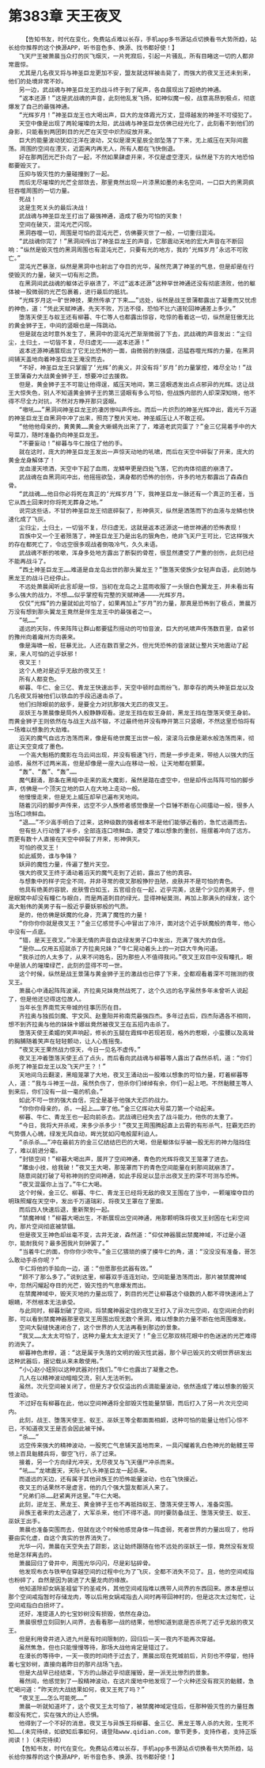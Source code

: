 # 第383章 天王夜叉
        【告知书友，时代在变化，免费站点难以长存，手机app多书源站点切换看书大势所趋，站长给你推荐的这个换源APP，听书音色多、换源、找书都好使！】
       飞天尸王被萧晨当众打的灰飞烟灭，一片死寂后，引起一片骚乱，所有目睹这一切的人都非常震惊。
       尤其是几名夜叉将与神圣巨龙更加不安，盟友就这样被击毙了，而强大的夜叉王还未到来，他们的处境非常不妙。
       另一边，武战魂与神圣巨龙王的战斗终于到了尾声，各自展现出了超绝的神通。
       “返本还源！”这是武战魂的声音，此刻他乱发飞扬，如神似魔一般，战意高昂到极点，彻底爆发了自己的最强神通。
       “光辉岁月！”神圣巨龙王也大喝出声，巨大的龙体霞光万丈，显得越发的神圣不可侵犯了。
       天空中像是出现了两轮璀璨的太阳，武战魂与神圣巨龙仿佛已经光化了，此刻看不到他们的身影，只能看到两团刺目的光芒在天空中炽烈绽放开来。
       巨大的能量波动犹如汪洋在波动，又似是漫天星辰全部坠落了下来，无上威压在天际间震荡。周围的空间在湮灭，近距离内再无人，所有人都在飞快倒退。
       好在那两团光芒扑向了一起，不然如果肆虐开来，不仅是虚空湮灭，纵然是下方的大地恐怕都要毁灭了。
       压抑与毁灭性的力量碰撞到了一起。
       而后无尽璀璨的光芒全部敛去，那里竟然出现一片漆黑如墨的未名空间，一口巨大的黑洞疯狂吞噬周围的一切力量。
       死战！
       这是生死关头的最后决战！
       武战魂与神圣巨龙王打出了最强神通，造成了极为可怕的天象！
       空间在破灭，混沌光芒闪现。
       黑洞吞噬一切，周围是可怕的混沌光芒，仿佛要灭世了一般，一切重归混沌。
       “武战魂你完了！”黑洞间传出了神圣巨龙王的声音，它那震动天地的宏大声音在不断回响：“纵然是毁灭性的黑洞周围也有混沌光芒，只要有光的地方，我的‘光辉岁月’永远不可败亡。”
       混沌光芒暴涨，纵然是黑洞中也射出了夺目的光华，虽然充满了神圣的气息，但是却是在行使毁灭的力量，破灭一切有形之质。
       在黑洞间武战魂的躯体近乎崩溃了，不过“返本还源”这种罕世神通还没有彻底溃败，他的躯体被一股微弱的光芒包裹着，进行最后的抵抗。
       “光辉岁月这一旷世神技，果然传承了下来……”远处，纵然是战王景蒲都露出了凝重而又忧虑的神色，道：“凭此天赋神通，先天不败，万法不侵，恐怕不比六道轮回神通差上多少。”
       堕落天使王与蚁王还有柳暮、牛仁等人也都露出惊容，吃惊的看着这一切，纵然是狂傲无比的黄金狮子王，中间的竖眼也是一阵跳动。
       但是就在这时意外发生了，黑洞中的混沌光芒渐渐微弱了下去，武战魂的声音发出：“尘归尘，土归土，一切皆不复，尽归虚无————返本还源！”
       返本还源神通展现出了它无比恐怖的一面，由微弱的到强盛，迅猛吞噬光辉的力量，在黑洞间铺天盖地向着神圣巨龙王淹没而去。
       “不好，神圣巨龙王只掌握了‘光辉’的奥义，并没有将‘岁月’的力量掌控，难尽全功！”战王景蒲奋力大战黄金狮子王，想要冲过去援救。
       但是，黄金狮子王不可能让他得逞，威压天地间，第三竖眼透发出点点邪异的光辉。这让战王大惊失色，别人不知道黄金狮子王的第三竖眼有多么可怕，但战族内部的人却深深知晓，他不得不尽全力对抗，不然对方睁开那只竖眼。
       “嗷吼……”黑洞间神圣巨龙王的凄厉惨叫声传出。而后一片炽烈的神圣光辉冲出，霞光千万道的神圣巨龙王自黑洞中冲了出来，照亮了整片天地，神圣威压让人不敢正视。
       “他他他母亲的，黄黄黄……黄金大蜥蜴先出来了了，难道老武完蛋了？”金三亿晃着手中的大号菜刀，随时准备扔向神圣巨龙王。
       “不要妄动！”柳暮与牛仁按住了他的手。
       就在这时，庞大的神圣巨龙王发出一声惊天动地的吼啸，而后在天空中碎裂了开来，庞大的黄金龙身解体了！
       龙血漫天喷洒，天空中下起了血雨，龙鳞甲更是四处飞落，它的肉体彻底的崩溃了。
       武战魂在自黑洞间冲出，他摇摇欲坠，满身都的恐怖的创伤，许多的地方都露出了森森白骨。
       “武战魂……他日你必将死在真正的‘光辉岁月’下，我神圣巨龙一脉还有一个真正的王者，当它从西土回来时你将死无葬身之地。”
       说完这些话，不甘的神圣巨龙王彻底碎裂了，形神俱灭，纵然是洒落而下的血液与龙鳞也快速化成了飞灰。
       尘归尘，土归土，一切皆不复，尽归虚无，这就是返本还源这一绝世神通的恐怖表现！
       百族中又一个王者殒落了，神圣巨龙王乃是出名的狠角色，绝非飞天尸王可比，它这样强大的存在都死亡了，令远空很多观战者倒吸冷气，久久未语。
       武战魂不断的咳嗽，浑身多处地方露出了断裂的骨茬，很显然遭受了严重的创伤，此刻已经不能再战斗了。
       “西土神圣巨龙王……难道是自龙岛出世的那头翼龙王？”堕落天使族少女轻声自语，此刻她与黑龙王的战斗已经停止。
       不远处萧晨闻听此言却是一惊，当初在龙岛之上蓝雨收服了一头银白色翼龙王，并未看出有多么强大的战力，不想……似乎掌控有完整的天赋神通————光辉岁月。
       仅仅“光辉”的力量就如此可怕了，如果再加上“岁月”的力量，那真是恐怖到了极点，萧晨万万没有想到那头翼龙王竟然是伴生龙王中的最强者之一。
       “吼……”
       遥远的天际，传来阵阵让群山都要猛烈摇动的可怕音波，巨大的吼啸声传荡数百里，自紧邻的豫州向着雍州方向袭来。
       像是海啸一般，狂暴无比，人还在数百里之外，但光凭恐怖的音波就让整片天地震动了起来，来人可怕的近乎妖邪！
       夜叉王！
       这个人绝对是近乎无敌的夜叉王！
       所有人都变色。
       柳暮、牛仁、金三亿、青龙王快速出手，天空中顿时血雨纷飞，那幸存的两头神圣巨龙以及几名夜叉将被他们以铁血的手段迅速击杀了。
       他们扫除眼前的敌手，是要全力对抗那强大无匹的夜叉王。
       巫妖王与萧晨像是局外人般静静观看。逆龙王挡在蚁王身前，黑龙王挡在堕落天使王身前。而黄金狮子王则依然在与战王大战不辍，不过最终他并没有睁开第三只竖眼，不然这里恐怕将有一场难以想象的大劫难。
       滔天的魔气自远方浩荡而来，像是有绝世魔王出世一般，滚滚乌云像是潮水般浩荡而来，彻底让天空变成了墨色。
       一个高大魁梧的魔影在乌云间出现，并没有极速飞行，而是一步步走来，带给人以强大的压迫感，虽然不过两米高，但是却像是一座大山在移动一般，让天地都在颤栗。
       “轰”、“轰”、“轰”……
       魔气翻涌，那条在黑暗中走来的高大魔影，虽然是踏在虚空中，但是却传出阵阵可怕的脚步声，仿佛是一个顶天立地的巨人在大地上走动一般。
       他慢慢走来，但是无上威压却早已遍布天地间。
       随着沉闷的脚步声传来，远空不少人族修者感觉像是一个巨锤不断在心间擂动一般，很多人当场口喷鲜血。
       “退……”不少高手明白了过来，这种级数的强者根本不是他们能够近看的，急忙远遁而去。
       但有些人行动慢了半步，全部连连口喷鲜血，遭受了难以想象的重创，摇摆着冲向了远方。而更有数十人直接在天空中碎裂了开来，形神俱灭。
       可怕的夜叉王！
       如此威势，谁与争锋？
       妖异的魔性力量，传遍了整片天空。
       强大的夜叉王终于涌动着滔天的魔气走到了近前，露出了他的真容。
       与想象中的样子完全不同，并非寻常的夜叉那般狰狞丑陋，皮肤并不是可怕的青色。
       他具有绝美的容貌，皮肤雪白如玉，五官组合在一起，近乎完美，这是个少见的美男子，但是眼窝中却没有瞳仁与眼白，而是两道刺目的绿光，显得神秘莫测，再加上那满头的绿发，这个高大魁伟的美男子有一股近乎要妖邪般的气质。
       是的，他仿佛是妖魔的化身，充满了魔性的力量！
       “你你你你就是夜叉王？”金三亿感觉手心中冒出了冷汗，面对这个近乎妖魔般的青年，他心中没有一点底。
       “错，是天王夜叉。”冷漠无情的声音自这绿发男子口中发出，充满了强大的自信。
       “是你……仅用五招就杀了齐拉奥兄妹？”牛仁晃动着头上的一对巨大牛角问道。
       “我杀过的人太多了，从来不问姓名，因为那些人不值得我问。”夜叉王双目中没有瞳孔，眼中是骇人的璀璨绿芒，此刻的显得不可一世。
       这个时候，纵然是战王景蒲与黄金狮子王的激战也已停了下来，全都观看着深不可揣测的夜叉王。
       萧晨心中涌起阵阵波澜，齐拉奥兄妹竟然战死了，这个久远的名字虽然多年未曾听人说起了，但是他还记得这位故人。
       当年长生界南荒天帝城的往事历历在目。
       齐拉奥与独孤剑魔、宇文风、赵重阳并称南荒最强四杰。多年过去后，四杰际遇各不相同，想不到齐拉奥与他的妹妹卡娜丝竟然被夜叉王在五招内击杀了。
       堕落天使王柔媚的笑声响起，修长的玉腿在霞辉中若现若现，格外的惹眼，小蛮腰以及高耸的胸脯随着笑声在轻轻颤动，让人心旌摇曳。
       “夜叉天王果然战力惊天，今日一见名不虚传。”
       夜叉王冲着堕落天使王点了点头，而后看向武战魂与柳暮等人露出了森然杀机，道：“你们杀死了神圣巨龙王以及飞天尸王？！”
       天地间乌云翻滚，黑暗笼罩了大地，夜叉王涌动出一股难以想象的可怕力量，盯着柳暮等人，道：“我与斗神王一战，虽然负伤了，但杀你们绰绰有余，你们一起上吧。不然骷髅王等人到来后，你们没有一丝一毫的机会。”
       如此不可一世的强大自信，完全是基于他强大无匹的战力。
       “你你你母亲的，杀，一起上……宰了他。”金三亿挥动大号菜刀第一个动起来。
       柳暮、牛仁、青龙王也一起向前杀去。武战魂已经失去了战斗能力，他伤的太重了。
       “今日，我将大开杀戒，来多少杀多少！”夜叉王周围腾起直上云霄的有形杀气，狂霸无匹的气势慑人心魄，绿发无风自动，眸光犹如闪电般犀利迫人。
       “杀杀杀……”冲在最前方的金三亿结结巴巴的大喝，但是躯体似乎被一股无形的神力阻挡住了，难以前进分毫。
       “封锁空间！”柳暮大喝出声，展开了空间神通，青色的光辉将夜叉王笼罩了进去。
       “雕虫小技，给我破！”夜叉王大喝，那笼罩而下的青色空间能量在刹那间就崩溃了。
       随意间就打破了号称神则的空间神通，如此手段足以显示出夜叉王的深不可测与恐怖。
       “夜叉混蛋你上当了。”牛仁大喝。
       这个时候，金三亿、柳暮、牛仁、青龙王已经将无敌的夜叉王围在了当中，一颗璀璨夺目的明珠照耀在天空中，发出千万道瑞彩，将夜叉王罩在了里面。
       而后四人快速后退，重新聚到一起。
       “禁魔神域！”柳暮大喝出生，不断展现出空间神通，用那颗明珠将夜叉王封困在七彩空间内，那片空间彻底被禁锢。
       但是夜叉王神色却丝毫不变，古井无波，森然道：“仰仗神器展出禁魔神域，不过是小道尔，能耐我何？最多困我片刻钟罢了。”
       “当着牛仁的面，你你你少吹牛。”金三亿猥琐的摸了摸牛仁的角，道：“没没没有准备，哥怎么敢动手杀你呢？”
       牛仁将他的手拍向一边，道：“但愿那些武器有效。”
       “顾不了那么多了。”说到这里，柳暮双手连连划动，空间能量浩荡而出，那片被禁魔神域中，忽然闪耀起夺目的光芒，毁灭性的气息爆发而出。
       在禁魔神域中，毁天灭地的力量出现了，刺目的光芒让柳暮这个级数的人都不得快速闭上了眼睛，不然根本无法承受。
       与此同时，柳暮划破了空间，将禁魔神器定住的夜叉王打入了异次元空间，在空间闭合的刹那，可以看到禁魔神器那里夜叉王周围出现无数个黑洞，难以想象的力量不断在他周围爆发。
       空间大裂缝快速闭合了，这个世界的人无法再看到那边的景象。
       “我叉……太太太可怕了，这种力量太太太逆天了！”金三亿那双桃花眼中的色迷迷的光芒难得的消失了。
       柳暮神色肃穆，道：“这是属于失落的文明的毁灭性武器，那个早已毁灭的文明世界研发出这种武器后，据记载从来未敢使用。”
       “小心赵小妞别以这种武器对付我们。”牛仁也露出了凝重之色。
       几人在以精神波动暗暗交流，别人无法听到。
       虽然，次元空间被关闭了，但是方才仅仅溢出的点滴能量波动，依然造成了难以想象的毁灭性波动。
       不过好在有柳暮在此，他以空间神通将全部毁灭性能量禁锢，而后打入了另一片次元空间内。
       此刻，战王、堕落天使王、蚁王、巫妖王等全都面面相觑，这种可怕的能量让他们心惊不已，不知道夜叉王是否会因此被干掉。
       “杀……”
       远空传来强大的精神波动，一股死亡气息铺天盖地而来，一具闪耀着乳白色神光的骷髅王带领上百具骷髅兵将，御空飞行，杀了过来。
       接着，另一个方向绿光冲天，无尽夜叉与飞天僵尸冲杀而来。
       “吼……”龙啸震天，天际七八头神圣巨龙一起杀来。
       而遥远的天边，还有属于其他异族王的恐怖能量波动，也在飞快接近。
       夜叉王的话果然不是虚言，他的几个强大盟友都派人来了。
       “兄弟们杀……赶紧离开这里。”牛仁大喝。
       此刻，逆龙王、黑龙王、黄金狮子王也不再抵挡蚁王、堕落天使王等人，准备突围。
       异族王者来的太迅速了，大军杀来，他们不得不退。同时要防备战王、堕落天使王、蚁王、巫妖王出手。
       萧晨也准备突围而去，但就在这个时候他感觉身体一阵虚弱，死者世界的力量出现了，他将要由实化虚，自这个真实的世界消失了。
       光华一闪，萧晨在天空失去了踪影，这让始终跟随在他不远处的巫妖王一惊，竟然没有发现他是怎样离去的。
       萧晨回归了骨井中，周围光华闪闪，尽是彩钻碎骨。
       他发现布衣与铁甲在穿越空间的过程中化为了飞灰，全都不消失不见了。且，他的空间戒指也粉碎了，自然是因为装进了大量龙肉的缘故。
       他知道除却女娲圣祖留下的圣戒外，其他空间戒指难以携带人间界的东西回来。原本是想以那个空间戒指暂时存储龙肉，等以后用女娲戒指去人间时再带回神村的，但是这次太过匆忙，让空间戒指白白损坏了。
       还好，准提道人的七宝妙树没有损毁，依然在身边。
       萧晨很想立刻回到人间界，去看看那一战的结果，他想知道到底是否杀死了近乎无敌的夜叉王。
       但是利用骨井进入进九州是有时间限制的，回归后一天一夜内不能再次穿越。
       虽然焦急，但也只能慢慢等待，那场大战他肯定是错过了。
       在漫长的等待中，一天一夜的时间终于过去了，萧晨出现在死城前后，片刻也不停留，他持着七宝妙树，直接向着昨日的那片战场飞去。
       但是大战早已经结束，下方的山脉近乎彻底摧毁，是一派无比惨烈的景象。
       蓦然间，他感觉到了一股精神波动，在这片废地中他发现了一个火种还没有寂灭的骷髅，急忙喝问道：“昨天的大战结果如何，夜叉王死了吗？”
       “夜叉王……怎么可能死……”
       萧晨一听就知道坏了，这个夜叉王太可怕了，被禁魔神域定住后，任那种毁灭性的力量狂轰都没有死亡，实在强大的让人恐惧。
       他得到了一个不好的消息，夜叉王与异族王将柳暮、金三亿、黑龙王等人杀的大败，生死不知……(未完待续，如欲知后事如何，请登陆www.qidian.com，章节更多，支持作者，支持正版阅读！)（未完待续）
       【告知书友，时代在变化，免费站点难以长存，手机app多书源站点切换看书大势所趋，站长给你推荐的这个换源APP，听书音色多、换源、找书都好使！】